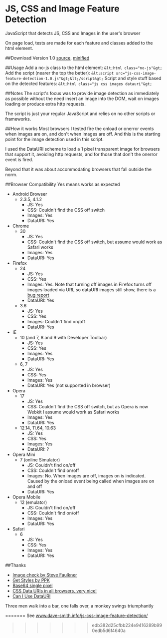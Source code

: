 JS, CSS and Image Feature Detection
===================================

JavaScript that detects JS, CSS and Images in the user's browser

On page load, tests are made for each feature and classes added to the html element.

##Download
Version 1.0 [source](js-css-image-feature-detection-1.0.src.js), [minified](js-css-image-feature-detection-1.0.js)

##Usage
Add a no-js class to the html element:
```&lt;html class="no-js"&gt;```
Add the script (nearer the top the better):
```&lt;script src="js-css-image-feature-detection-1.0.js"&gt;&lt;/script&gt;```
Script and style stuff based on the detected features:
```&lt;html class="js css images datauri"&gt;```

##Notes
The script's focus was to provide image detection as immediately as possible without the need insert an image 
into the DOM, wait on images loading or produce extra http requests.

The script is just your regular JavaScript and relies on no other scripts or frameworks.

##How it works
Most browsers I tested fire the onload or onerror events when images are on, and don't when images are off. And this is the starting point for the image detection used in this script.

I used the DataURI scheme to load a 1 pixel transparent image for browsers that support it, avoiding http requests, and for those that don't the onerror event is fired.

Beyond that it was about accommodating browsers that fall outside the norm.
    
##Browser Compatibility
Yes means works as expected

* Android Browser
    * 2.3.5, 4.1.2
        * JS: Yes
        * CSS: Couldn't find the CSS off switch
        * Images: Yes
        * DataURI: Yes
* Chrome
    * 30
        * JS: Yes
        * CSS: Couldn't find the CSS off switch, but assume would work as Safari works
        * Images: Yes
        * DataURI: Yes
* Firefox
    * 24
        * JS: Yes
        * CSS: Yes
        * Images: Yes. Note that turning off images in Firefox turns off images loaded via URL so dataURI images still show, there is a <a href="https://bugzilla.mozilla.org/show_bug.cgi?id=331257">bug report</a>
        * DataURI: Yes
    * 3.6
        * JS: Yes
        * CSS: Yes
        * Images: Couldn't find on/off
        * DataURI: Yes
* IE
    * 10 (and 7, 8 and 9 with Developer Toolbar)
        * JS: Yes
        * CSS: Yes
        * Images: Yes
        * DataURI: Yes
    * 6, 7
        * JS: Yes
        * CSS: Yes
        * Images: Yes
        * DataURI: Yes (not supported in browser)
* Opera
    * 17
        * JS: Yes
        * CSS: Couldn't find the CSS off switch, but as Opera is now Webkit I assume would work as Safari works
        * Images: Yes
        * DataURI: Yes
    * 12.14, 11.64, 10.63
        * JS: Yes
        * CSS: Yes
        * Images: Yes
        * DataURI: ?
* Opera Mini
    * 7 (online Simulator)
        * JS: Couldn't find on/off
        * CSS: Couldn't find on/off
        * Images: No. When images are off, images on is indicated. Caused by the onload event being called when images are on and off
        * DataURI: Yes
* Opera Mobile
    * 12 (emulator)
        * JS: Couldn't find on/off
        * CSS: Couldn't find on/off
        * Images: Yes
        * DataURI: Yes
* Safari
    * 6
        * JS: Yes
        * CSS: Yes
        * Images: Yes
        * DataURI: Yes


##Thanks
* [Image check by Steve Faulkner](http://www.html5accessibility.com/tests/imagecheck.html)
* [Get Styles by PPK](http://www.quirksmode.org/dom/getstyles.html)
* [Base64 single pixel](http://css-tricks.com/snippets/html/base64-encode-of-1x1px-transparent-gif/)
* [CSS Data URIs in all browsers, very nice!](http://jonraasch.com/blog/css-data-uris-in-all-browsers)
* [Can I Use DataURI](http://caniuse.com/datauri)

Three men walk into a bar, one falls over, a monkey swings triumphantly

=======
See www.dave-smith.info/js-css-image-feature-detection/
>>>>>>> edb382d25cfbb224e9416289b990edb5d6f4640a

